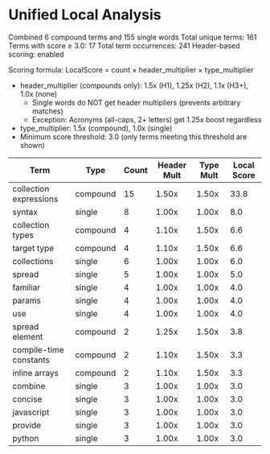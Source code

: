 # Unified Local Analysis

Combined 6 compound terms and 155 single words
Total unique terms: 161
Terms with score ≥ 3.0: 17
Total term occurrences: 241
Header-based scoring: enabled

Scoring formula: LocalScore = count × header_multiplier × type_multiplier
- header_multiplier (compounds only): 1.5x (H1), 1.25x (H2), 1.1x (H3+), 1.0x (none)
  - Single words do NOT get header multipliers (prevents arbitrary matches)
  - Exception: Acronyms (all-caps, 2+ letters) get 1.25x boost regardless
- type_multiplier: 1.5x (compound), 1.0x (single)
- Minimum score threshold: 3.0 (only terms meeting this threshold are shown)

| Term | Type | Count | Header Mult | Type Mult | Local Score |
|------|------|-------|-------------|-----------|-------------|
| collection expressions | compound | 15 | 1.50x | 1.50x | 33.8 |
| syntax | single | 8 | 1.00x | 1.00x | 8.0 |
| collection types | compound | 4 | 1.10x | 1.50x | 6.6 |
| target type | compound | 4 | 1.10x | 1.50x | 6.6 |
| collections | single | 6 | 1.00x | 1.00x | 6.0 |
| spread | single | 5 | 1.00x | 1.00x | 5.0 |
| familiar | single | 4 | 1.00x | 1.00x | 4.0 |
| params | single | 4 | 1.00x | 1.00x | 4.0 |
| use | single | 4 | 1.00x | 1.00x | 4.0 |
| spread element | compound | 2 | 1.25x | 1.50x | 3.8 |
| compile-time constants | compound | 2 | 1.10x | 1.50x | 3.3 |
| inline arrays | compound | 2 | 1.10x | 1.50x | 3.3 |
| combine | single | 3 | 1.00x | 1.00x | 3.0 |
| concise | single | 3 | 1.00x | 1.00x | 3.0 |
| javascript | single | 3 | 1.00x | 1.00x | 3.0 |
| provide | single | 3 | 1.00x | 1.00x | 3.0 |
| python | single | 3 | 1.00x | 1.00x | 3.0 |
